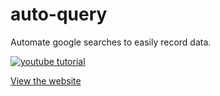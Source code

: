 # auto-query
Automate google searches to easily record data. 

[![youtube tutorial](https://img.youtube.com/vi/0OZk5uGWZLM/0.jpg)](https://www.youtube.com/watch?v=0OZk5uGWZLM)



[View the website](https://auto-query.netlify.app/)

